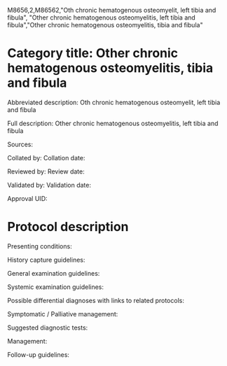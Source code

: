 M8656,2,M86562,"Oth chronic hematogenous osteomyelit, left tibia and fibula", "Other chronic hematogenous osteomyelitis, left tibia and fibula","Other chronic hematogenous osteomyelitis, tibia and fibula"
# Category title: Other chronic hematogenous osteomyelitis, tibia and fibula

Abbreviated description: Oth chronic hematogenous osteomyelit, left tibia and fibula

Full description: Other chronic hematogenous osteomyelitis, left tibia and fibula

Sources:

Collated by:
Collation date:

Reviewed by:
Review date:

Validated by:
Validation date:

Approval UID:

# Protocol description

Presenting conditions:

History capture guidelines:

General examination guidelines:

Systemic examination guidelines:

Possible differential diagnoses with links to related protocols:

Symptomatic / Palliative management:

Suggested diagnostic tests:

Management:

Follow-up guidelines:
